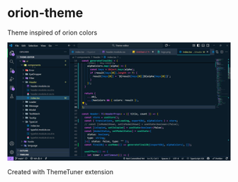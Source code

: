 # orion-theme

Theme inspired of orion colors

![Overall interface](media/code.png)

Created with ThemeTuner extension